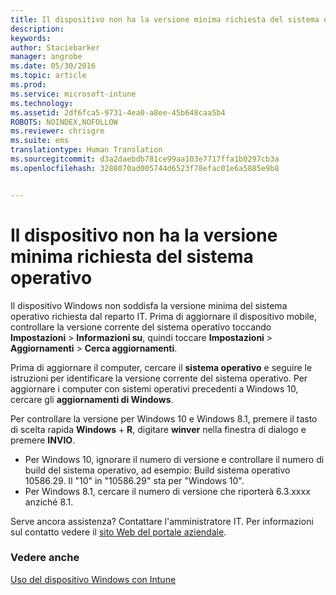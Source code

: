 ```yaml
---
title: Il dispositivo non ha la versione minima richiesta del sistema operativo | Microsoft Intune
description: 
keywords: 
author: Staciebarker
manager: angrobe
ms.date: 05/30/2016
ms.topic: article
ms.prod: 
ms.service: microsoft-intune
ms.technology: 
ms.assetid: 2df6fca5-9731-4ea0-a8ee-45b648caa5b4
ROBOTS: NOINDEX,NOFOLLOW
ms.reviewer: chrisgre
ms.suite: ems
translationtype: Human Translation
ms.sourcegitcommit: d3a2daebdb781ce99aa103e7717ffa1b0297cb3a
ms.openlocfilehash: 3288070ad005744d6523f78efac01e6a5885e9b8


---
```



# Il dispositivo non ha la versione minima richiesta del sistema operativo

Il dispositivo Windows non soddisfa la versione minima del sistema operativo richiesta dal reparto IT. Prima di aggiornare il dispositivo mobile, controllare la versione corrente del sistema operativo toccando **Impostazioni** &gt; **Informazioni su**, quindi toccare **Impostazioni** &gt; **Aggiornamenti** &gt; **Cerca aggiornamenti**.

Prima di aggiornare il computer, cercare il **sistema operativo** e seguire le istruzioni per identificare la versione corrente del sistema operativo. Per aggiornare i computer con sistemi operativi precedenti a Windows 10, cercare gli **aggiornamenti di Windows**.

Per controllare la versione per Windows 10 e Windows 8.1, premere il tasto di scelta rapida **Windows** + **R**, digitare **winver** nella finestra di dialogo e premere **INVIO**.

- Per Windows 10, ignorare il numero di versione e controllare il numero di build del sistema operativo, ad esempio: Build sistema operativo 10586.29. Il "10" in "10586.29" sta per "Windows 10".
- Per Windows 8.1, cercare il numero di versione che riporterà 6.3.xxxx anziché 8.1.

Serve ancora assistenza? Contattare l'amministratore IT. Per informazioni sul contatto vedere il [sito Web del portale aziendale](http://portal.manage.microsoft.com).

### Vedere anche
[Uso del dispositivo Windows con Intune](using-your-windows-device-with-intune.md)



<!--HONumber=Aug16_HO4-->


